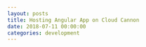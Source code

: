 ```yaml
---
layout: posts
title: Hosting Angular App on Cloud Cannon
date: 2018-07-11 00:00:00
categories: development
---
```

